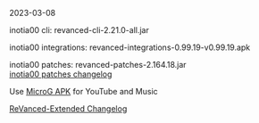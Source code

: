 2023-03-08
  
inotia00 cli: revanced-cli-2.21.0-all.jar  

inotia00 integrations: revanced-integrations-0.99.19-v0.99.19.apk  

inotia00 patches: revanced-patches-2.164.18.jar  
[inotia00 patches changelog](https://github.com/inotia00/revanced-patches/releases/tag/v2.164.18)  

Use [MicroG APK](https://github.com/inotia00/VancedMicroG/releases/latest/download/microg.apk) for YouTube and Music

[ReVanced-Extended Changelog](https://github.com/Kingsmanvn-Official/ReVanced-Extended/blob/main/changelog.md)
